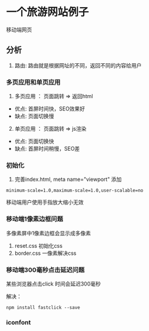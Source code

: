 

# 一个旅游网站例子

移动端网页

## 分析

1. 路由: 路由就是根据网址的不同，返回不同的内容给用户

### 多页应用和单页应用

1. 多页应用 ： 页面跳转 => 返回html

* 优点: 首屏时间快，SEO效果好
* 缺点: 页面切换慢

2. 单页应用 ： 页面跳转 => js渲染

* 优点: 页面切换快
* 缺点: 首屏时间稍慢，SEO差


### 初始化

1. 完善index.html, meta name="viewport" 添加

```
minimum-scale=1.0,maximum-scale=1.0,user-scalable=no
```

移动端用户使用手指放大缩小无效

### 移动端1像素边框问题

多像素屏中1像素边框会显示成多像素

1. reset.css 初始化css
2. border.css 一像素解决css


### 移动端300毫秒点击延迟问题

某些浏览器点击click 时间会延迟300毫秒

解决：

```
npm install fastclick --save
```

### iconfont











